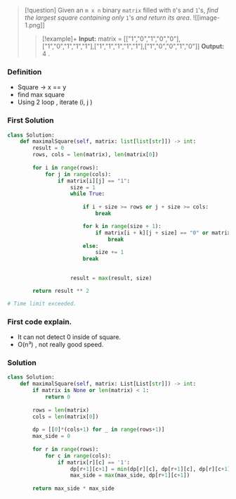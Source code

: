 > [!question] 
> Given an `m x n` binary `matrix` filled with `0`'s and `1`'s, _find the largest square containing only_ `1`'s _and return its area_.
> ![[image-1.png]]
> > [!example]+
> > **Input:** matrix = [["1","0","1","0","0"],["1","0","1","1","1"],["1","1","1","1","1"],["1","0","0","1","0"]]
> > **Output:** 4 .

### Definition
- Square -> x == y 
- find max square 
- Using 2 loop , iterate (i, j )

### First Solution
```python
class Solution:
    def maximalSquare(self, matrix: list[list[str]]) -> int:
        result = 0  
        rows, cols = len(matrix), len(matrix[0]) 
        
        for i in range(rows):
            for j in range(cols):
                if matrix[i][j] == "1":  
                    size = 1  
                    while True:
                    
                        if i + size >= rows or j + size >= cols:
                            break 

                        for k in range(size + 1):  
                            if matrix[i + k][j + size] == "0" or matrix[i + size][j + k] == "0":
                                break
                        else:
                            size += 1
                        break 

                   
                    result = max(result, size)

        return result ** 2

# Time limit exceeded.
```

### First code explain.
- It can not detect 0 inside of square. 
- O(n³) , not really good speed.


### Solution
```python
class Solution:
    def maximalSquare(self, matrix: List[List[str]]) -> int:
        if matrix is None or len(matrix) < 1:
            return 0
        
        rows = len(matrix)
        cols = len(matrix[0])
        
        dp = [[0]*(cols+1) for _ in range(rows+1)]
        max_side = 0
        
        for r in range(rows):
            for c in range(cols):
                if matrix[r][c] == '1':
                    dp[r+1][c+1] = min(dp[r][c], dp[r+1][c], dp[r][c+1]) + 1 # Be careful of the indexing since dp grid has additional row and column
                    max_side = max(max_side, dp[r+1][c+1])
                
        return max_side * max_side
```

